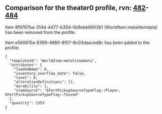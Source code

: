 ## Comparison for the theater0 profile, rvn: [482](https://github.com/PRO100KatYT/FortniteProfileRevisions/tree/main/profiles/theater0/482%20theater0.json)-[484](https://github.com/PRO100KatYT/FortniteProfileRevisions/tree/main/profiles/theater0/484%20theater0.json)

Item 8f9767ba-314d-4477-b35d-0b9ebb6903b1 (WorldItem:metalitemdata) has been removed from the profile.
<br><br>
Item e560615a-6399-4880-8f57-8c03daaced8c has been added to the profile:

```
{
  "templateId": "WorldItem:metalitemdata",
  "attributes": {
    "loadedAmmo": 0,
    "inventory_overflow_date": false,
    "level": 0,
    "alterationDefinitions": [],
    "durability": 1,
    "itemSource": "EFortPickupSourceTypeFlag::Player, EFortPickupSourceTypeFlag::Tossed"
  },
  "quantity": 1353
}
```

<br><br>
